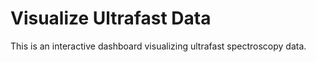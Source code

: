# Visualize Ultrafast Data

This is an interactive dashboard visualizing ultrafast spectroscopy data.

